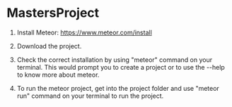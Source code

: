 # MastersProject

1. Install Meteor:
https://www.meteor.com/install

2. Download the project.

3. Check the correct installation by using "meteor" command on your terminal. This would prompt you to create a project or to use the --help to know more about meteor.

4. To run the meteor project, get into the project folder and use
  "meteor run" command on your terminal to run the project.


 
